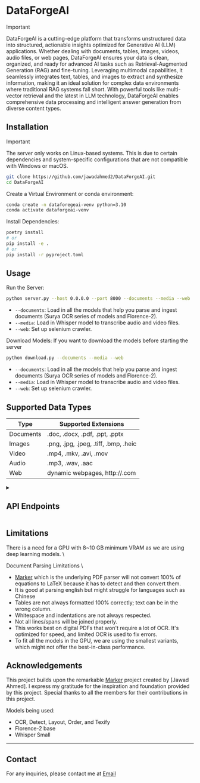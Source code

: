 # DataForgeAI

> [!IMPORTANT]
>
>DataForgeAI is a cutting-edge platform that transforms unstructured data into structured, actionable insights optimized for Generative AI (LLM) applications. Whether dealing with documents, tables, images, videos, audio files, or web pages, DataForgeAI ensures your data is clean, organized, and ready for advanced AI tasks such as Retrieval-Augmented Generation (RAG) and fine-tuning. Leveraging multimodal capabilities, it seamlessly integrates text, tables, and images to extract and synthesize information, making it an ideal solution for complex data environments where traditional RAG systems fall short. With powerful tools like multi-vector retrieval and the latest in LLM technology, DataForgeAI enables comprehensive data processing and intelligent answer generation from diverse content types.

## Installation

> [!IMPORTANT]
> The server only works on Linux-based systems. This is due to certain dependencies and system-specific configurations that are not compatible with Windows or macOS.

```bash
git clone https://github.com/jawadahmed2/DataForgeAI.git
cd DataForgeAI
```

Create a Virtual Environment or conda environment:

```bash
conda create -n dataforegeai-venv python=3.10
conda activate dataforgeai-venv
```

Install Dependencies:

```bash
poetry install
# or
pip install -e .
# or
pip install -r pyproject.toml
```

<!-- ### 🛳️ Docker

To use dataForgeAI with Docker, execute the following commands:

```bash
# if you are running on a gpu
docker run --gpus all -p 8000:8000 savatar101/omniparse:0.1
# else
docker run -p 8000:8000 savatar101/omniparse:0.1
```

Alternatively, if you prefer to build the Docker image locally:
Then, run the Docker container as follows:

```bash
docker build -t omniparse .
# if you are running on a gpu
docker run --gpus all -p 8000:8000 omniparse
# else
docker run -p 8000:8000 omniparse

``` -->

## Usage

Run the Server:

```bash
python server.py --host 0.0.0.0 --port 8000 --documents --media --web
```

- `--documents`: Load in all the models that help you parse and ingest documents (Surya OCR series of models and Florence-2).
- `--media`: Load in Whisper model to transcribe audio and video files.
- `--web`: Set up selenium crawler.

Download Models:
If you want to download the models before starting the server

```bash
python download.py --documents --media --web
```

- `--documents`: Load in all the models that help you parse and ingest documents (Surya OCR series of models and Florence-2).
- `--media`: Load in Whisper model to transcribe audio and video files.
- `--web`: Set up selenium crawler.

## Supported Data Types

| Type      | Supported Extensions                                |
|-----------|-----------------------------------------------------|
| Documents | .doc, .docx, .pdf, .ppt, .pptx                      |
| Images    | .png, .jpg, .jpeg, .tiff, .bmp, .heic               |
| Video     | .mp4, .mkv, .avi, .mov                              |
| Audio     | .mp3, .wav, .aac                                    |
| Web       | dynamic webpages, http://<anything>.com             |

<details>
<summary><h2>API Endpoints</h></summary>

> Client library compatible with Langchain, llamaindex, and haystack integrations coming soon.

- [API Endpoints](#api-endpoints)
  - [Document Parsing](#document-parsing)
    - [Parse Any Document](#parse-any-document)
    - [Parse PDF](#parse-pdf)
    - [Parse PowerPoint](#parse-powerpoint)
    - [Parse Word Document](#parse-word-document)
  - [Media Parsing](#media-parsing)
    - [Parse Any Media](#parse-any-media)
    - [Parse Image](#parse-image)
    - [Process Image](#process-image)
    - [Parse Video](#parse-video)
    - [Parse Audio](#parse-audio)
  - [Website Parsing](#website-parsing)
    - [Parse Website](#parse-website)

### Document Parsing

#### Parse Any Document

Endpoint: `/parse_document`
Method: POST

Parses PDF, PowerPoint, or Word documents.

Curl command:

```bash
curl -X POST -F "file=@/path/to/document" http://localhost:8000/parse_document
```

#### Parse PDF

Endpoint: `/parse_document/pdf`
Method: POST

Parses PDF documents.

Curl command:

```bash
curl -X POST -F "file=@/path/to/document.pdf" http://localhost:8000/parse_document/pdf
```

#### Parse PowerPoint

Endpoint: `/parse_document/ppt`
Method: POST

Parses PowerPoint presentations.

Curl command:

```bash
curl -X POST -F "file=@/path/to/presentation.ppt" http://localhost:8000/parse_document/ppt
```

#### Parse Word Document

Endpoint: `/parse_document/docs`
Method: POST

Parses Word documents.

Curl command:

```
curl -X POST -F "file=@/path/to/document.docx" http://localhost:8000/parse_document/docs
```

### Media Parsing

<!-- #### Parse Any Media

Endpoint: `/parse_media`
Method: POST

Parses images, videos, or audio files.

Curl command:
```
curl -X POST -F "file=@/path/to/media_file" http://localhost:8000/parse_media
``` -->

#### Parse Image

Endpoint: `/parse_image/image`
Method: POST

Parses image files (PNG, JPEG, JPG, TIFF, WEBP).

Curl command:

```
curl -X POST -F "file=@/path/to/image.jpg" http://localhost:8000/parse_media/image
```

#### Process Image

Endpoint: `/parse_image/process_image`
Method: POST

Processes an image with a specific task.

Possible task inputs:
`OCR | OCR with Region | Caption | Detailed Caption | More Detailed Caption | Object Detection | Dense Region Caption | Region Proposal`

Curl command:

```
curl -X POST -F "image=@/path/to/image.jpg" -F "task=Caption" -F "prompt=Optional prompt" http://localhost:8000/parse_media/process_image
```

Arguments:

- `image`: The image file
- `task`: The processing task (e.g., Caption, Object Detection)
- `prompt`: Optional prompt for certain tasks

#### Parse Video

Endpoint: `/parse_media/video`
Method: POST

Parses video files (MP4, AVI, MOV, MKV).

Curl command:

```
curl -X POST -F "file=@/path/to/video.mp4" http://localhost:8000/parse_media/video
```

#### Parse Audio

Endpoint: `/parse_media/audio`
Method: POST

Parses audio files (MP3, WAV, FLAC).

Curl command:

```
curl -X POST -F "file=@/path/to/audio.mp3" http://localhost:8000/parse_media/audio
```

### Website Parsing

#### Parse Website

Endpoint: `/parse_website/parse`
Method: POST

Parses a website given its URL.

Curl command:

```
curl -X POST -H "Content-Type: application/json" -d '{"url": "https://example.com"}' http://localhost:8000/parse_website
```

Arguments:

- `url`: The URL of the website to parse

</details>

## Limitations

There is a need for a GPU with 8~10 GB minimum VRAM as we are using deep learning models.
\

Document Parsing Limitations
\

- [Marker](https://github.com/VikParuchuri/marker) which is the underlying PDF parser will not convert 100% of equations to LaTeX because it has to detect and then convert them.
- It is good at parsing english but might struggle for languages such as Chinese
- Tables are not always formatted 100% correctly; text can be in the wrong column.
- Whitespace and indentations are not always respected.
- Not all lines/spans will be joined properly.
- This works best on digital PDFs that won't require a lot of OCR. It's optimized for speed, and limited OCR is used to fix errors.
- To fit all the models in the GPU, we are using the smallest variants, which might not offer the best-in-class performance.

## Acknowledgements

This project builds upon the remarkable [Marker](https://github.com/VikParuchuri/marker) project created by [Jawad Ahmed]. I express my gratitude for the inspiration and foundation provided by this project. Special thanks to all the members for their contributions in this project.

Models being used:

- OCR, Detect, Layout, Order, and Texify
- Florence-2 base
- Whisper Small

---

## Contact

For any inquiries, please contact me at [Email](jawad.kohat2002@gmail.com)

